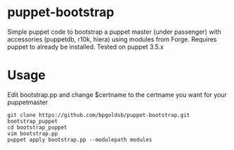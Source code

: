 puppet-bootstrap
================

Simple puppet code to bootstrap a puppet master (under passenger) with accessories (puppetdb, r10k, hiera) using modules from Forge.  Requires puppet to already be installed.  Tested on puppet 3.5.x

Usage
=====

Edit bootstrap.pp and change $certname to the certname you want for your puppetmaster

```
git clone https://github.com/bpgoldsb/puppet-bootstrap.git bootstrap_puppet
cd bootstrap_puppet
vim bootstrap.pp
puppet apply bootstrap.pp --modulepath modules
```
